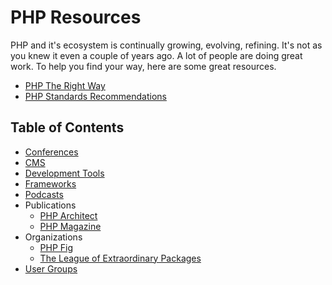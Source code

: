 
# PHP Resources

PHP and it's ecosystem is continually growing, evolving, refining. It's not as
you knew it even a couple of years ago. A lot of people are doing great work.
To help you find your way, here are some great resources.

* [PHP The Right Way](http://www.phptherightway.com/)
* [PHP Standards Recommendations](http://www.php-fig.org/psr/)


## Table of Contents

* [Conferences](conferences.md)
* [CMS](cms.md)
* [Development Tools](dev-tools.md)
* [Frameworks](frameworks.md)
* [Podcasts](podcasts.md)
* Publications
  - [PHP Architect](https://www.phparch.com/)
  - [PHP Magazine](http://phpmagazine.net/)
* Organizations
  - [PHP Fig](http://www.php-fig.org)
  - [The League of Extraordinary Packages](http://thephpleague.com/)
* [User Groups](user-groups.md)






